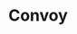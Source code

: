 ---
codehost: https://github.com/frain-dev/convoy
linkedin: https://linkedin.com/company/convoy-webhooks
logohandle: getconvoyio
sort: convoy
title: Convoy
twitter: https://x.com/getconvoy
website: https://getconvoy.io/
---